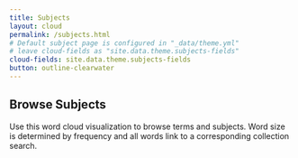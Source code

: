 ```yaml
---
title: Subjects
layout: cloud
permalink: /subjects.html
# Default subject page is configured in "_data/theme.yml"
# leave cloud-fields as "site.data.theme.subjects-fields"
cloud-fields: site.data.theme.subjects-fields
button: outline-clearwater
---
```


## Browse Subjects

Use this word cloud visualization to browse terms and subjects.
Word size is determined by frequency and all words link to a corresponding collection search.
